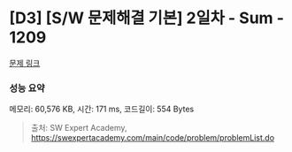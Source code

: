 # [D3] [S/W 문제해결 기본] 2일차 - Sum - 1209 

[문제 링크](https://swexpertacademy.com/main/code/problem/problemDetail.do?contestProbId=AV13_BWKACUCFAYh) 

### 성능 요약

메모리: 60,576 KB, 시간: 171 ms, 코드길이: 554 Bytes



> 출처: SW Expert Academy, https://swexpertacademy.com/main/code/problem/problemList.do